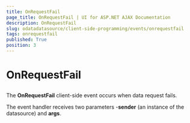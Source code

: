 ```yaml
---
title: OnRequestFail
page_title: OnRequestFail | UI for ASP.NET AJAX Documentation
description: OnRequestFail
slug: odatadatasource/client-side-programming/events/onrequestfail
tags: onrequestfail
published: True
position: 3
---
```


# OnRequestFail



## 

The __OnRequestFail__ client-side event occurs when data request fails.

The event handler receives two parameters -__sender__ (an instance of the datasource) and __args__.
